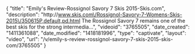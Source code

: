 {
    "title": "Emily's Review-Rossignol Savory 7 Skis 2015-Skis.com",
    "description": "http:\/\/www.skis.com\/Rossignol-Savory-7-Womens-Skis-2015\/350615P,default,pd.html The Rossignol Savory 7 remains one of the best skis for the strong intermedia...",
    "videoid": "3765505",
    "date_created": "1411361088",
    "date_modified": "1418181996",
    "type": "captivate",
    "layout": "video",
    "url": "\/v\/emily-s-review-rossignol-savory-7-skis-2015-skis-com\/3765505"
}